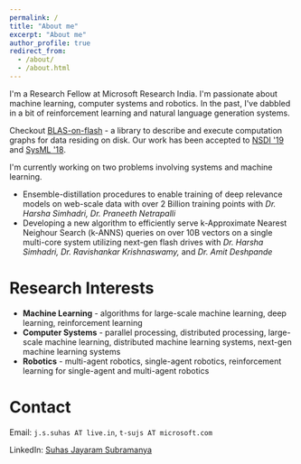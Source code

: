 ```yaml
---
permalink: /
title: "About me"
excerpt: "About me"
author_profile: true
redirect_from: 
  - /about/
  - /about.html
---
```

I'm a Research Fellow at Microsoft Research India. I'm passionate about machine learning, computer systems and robotics. In the past, I've dabbled in a bit of reinforcement learning and natural language generation systems.

Checkout [BLAS-on-flash](https://github.com/Microsoft/BLAS-on-flash) - a library to describe and execute computation graphs for data residing on disk. Our work has been accepted to [NSDI '19](http://harsha-simhadri.org/pubs/nsdi19_final.pdf) and [SysML '18](https://www.sysml.cc/doc/207.pdf).

I'm currently working on two problems involving systems and machine learning. 
* Ensemble-distillation procedures to enable training of deep relevance models on web-scale data with over 2 Billion training points with *Dr. Harsha Simhadri, Dr. Praneeth Netrapalli*
* Developing a new algorithm to efficiently serve k-Approximate Nearest Neighour Search (k-ANNS) queries on over 10B vectors on a single multi-core system utilizing next-gen flash drives with *Dr. Harsha Simhadri, Dr. Ravishankar Krishnaswamy,* and *Dr. Amit Deshpande*

Research Interests
==================
* **Machine Learning** - algorithms for large-scale machine learning, deep learning, reinforcement learning
* **Computer Systems** - parallel processing, distributed processing, large-scale machine learning, distributed machine learning systems, next-gen machine learning systems
* **Robotics** - multi-agent robotics, single-agent robotics, reinforcement learning for single-agent and multi-agent robotics


Contact
=======
Email: `j.s.suhas AT live.in`, `t-sujs AT microsoft.com`

LinkedIn: [Suhas Jayaram Subramanya](https://in.linkedin.com/in/suhas-jayaram-subramanya-9aa144a5)
